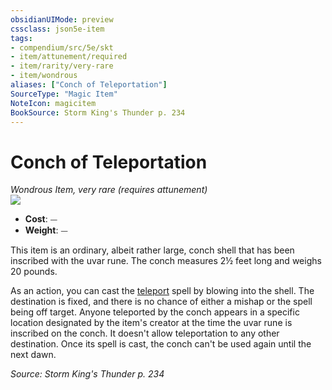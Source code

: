 ```yaml
---
obsidianUIMode: preview
cssclass: json5e-item
tags:
- compendium/src/5e/skt
- item/attunement/required
- item/rarity/very-rare
- item/wondrous
aliases: ["Conch of Teleportation"]
SourceType: "Magic Item"
NoteIcon: magicitem
BookSource: Storm King's Thunder p. 234
---
```

# Conch of Teleportation
*Wondrous Item, very rare (requires attunement)*  
![](/2-Mechanics/CLI/items/img/conch-of-teleportation.webp#right)  

- **Cost**: ⏤
- **Weight**: ⏤

This item is an ordinary, albeit rather large, conch shell that has been inscribed with the uvar rune. The conch measures 2½ feet long and weighs 20 pounds.

As an action, you can cast the [teleport](/2-Mechanics/CLI/spells/teleport.md) spell by blowing into the shell. The destination is fixed, and there is no chance of either a mishap or the spell being off target. Anyone teleported by the conch appears in a specific location designated by the item's creator at the time the uvar rune is inscribed on the conch. It doesn't allow teleportation to any other destination. Once its spell is cast, the conch can't be used again until the next dawn.

*Source: Storm King's Thunder p. 234*